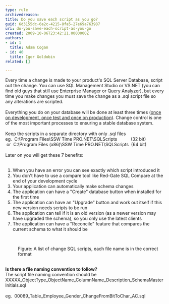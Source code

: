 ```yaml
---
type: rule
archivedreason: 
title: Do you save each script as you go?
guid: 6d3155dc-6a2c-4215-8fa5-27e69a763987
uri: do-you-save-each-script-as-you-go
created: 2009-10-06T23:42:21.0000000Z
authors:
- id: 1
  title: Adam Cogan
- id: 40
  title: Igor Goldobin
related: []

---
```



Every time a change is made to your product's SQL Server Database, script out the change. You can use SQL Management Studio or VS.NET (you can find old guys that still use Enterprise Manager or Query Analyzer), but every time you make changes you must save the change as a .sql script file so any alterations are scripted. <br><br>Everything you do on your database will be done at least three times (<a href="/Management/RulesToSuccessfulProjects/Pages/SeparateDevelopmentTestingAndProductionEnvironment.aspx" shape="rect">once on development, once test and once on production</a>). Change control is one of the most important processes to ensuring a stable database system.&#160;<br><br>Keep the scripts in a separate directory with only .sql files <br>eg.&#160;&#160;C&#58;\Program Files\SSW Time PRO.NET\SQLScripts&#160;&#160;&#160;&#160;&#160;&#160;&#160;&#160; &#160; (32 bit)<br>&#160;or&#160;&#160;C&#58;\Program Files (x86)\SSW Time PRO.NET\SQLScripts&#160; (64 bit)<br><br>Later on you will get these&#160;7 benefits&#58; 
<br><excerpt class='endintro'></excerpt><br>
<ol><li>When you have an error you can see exactly which script introduced it </li>
<li>You don't have to use a compare tool like Red-Gate SQL Compare at the end of your development cycle </li>
<li>Your application can automatically make schema changes </li>
<li>The application can have a &quot;Create&quot; database button when installed for the first time </li>
<li>The application can have an &quot;Upgrade&quot; button and work out itself if this new version needs scripts to be run </li>
<li>The application can tell if it is an old version (as a newer version may have upgraded the schema), so you only use the latest clients </li>
<li>The application can have a &quot;Reconcile&quot; feature that compares the current schema to what it should be </li></ol>
<br><dl class="image"><dt><img src="/SoftwareDevelopment/RulesToBetterSQLServerSchemaDeployment/PublishingImages/ChangeScripts.jpg" alt="" /> </dt>
<dd>Figure&#58; A list of change SQL scripts, each file name is in the correct format </dd></dl>
<br><strong>Is there a file naming convention to follow?</strong><br>The script file naming convention should be XXXXX_ObjectType_ObjectName_ColumnName_Description_SchemaMasterInitials.sql <br><br>eg.&#160; 00089_Table_Employee_Gender_ChangeFromBitToChar_AC.sql<br>


